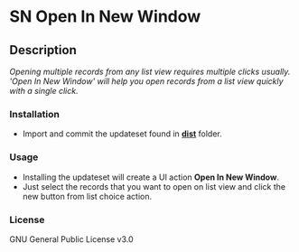 # SN Open In New Window

## Description

_Opening multiple records from any list view requires multiple clicks usually. 'Open In New Window' will help you open records from a list view quickly with a single click._

### Installation

- Import and commit the updateset found in [**dist**](/dist) folder.

### Usage

- Installing the updateset will create a UI action **Open In New Window**.
- Just select the records that you want to open on list view and click the new button from list choice action.
  
### License

GNU General Public License v3.0
